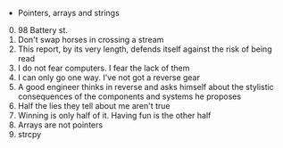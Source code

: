  - Pointers, arrays and strings
0. 98 Battery st.
1. Don't swap horses in crossing a stream
2. This report, by its very length, defends itself against the risk of being read 
3. I do not fear computers. I fear the lack of them
4. I can only go one way. I've not got a reverse gear
5. A good engineer thinks in reverse and asks himself about the stylistic consequences of the components and systems he proposes
6. Half the lies they tell about me aren't true
7. Winning is only half of it. Having fun is the other half
8. Arrays are not pointers
9. strcpy
